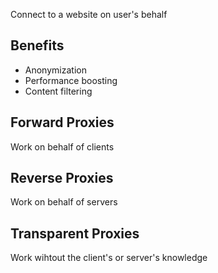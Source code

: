 Connect to a website on user's behalf

## Benefits

- Anonymization
- Performance boosting
- Content filtering
## Forward Proxies
Work on behalf of clients

## Reverse Proxies
Work on behalf of servers

## Transparent Proxies
Work wihtout the client's or server's knowledge